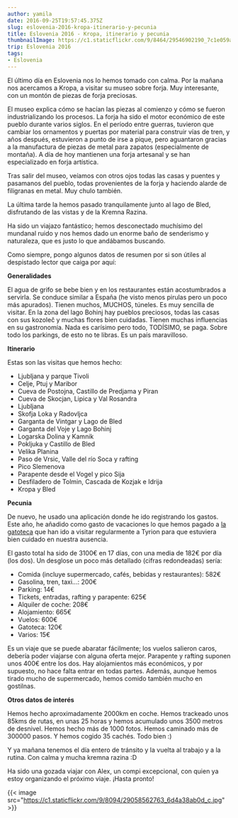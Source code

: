 ```yaml
---
author: yamila
date: 2016-09-25T19:57:45.375Z
slug: eslovenia-2016-kropa-itinerario-y-pecunia
title: Eslovenia 2016 - Kropa, itinerario y pecunia
thumbnailImage: https://c1.staticflickr.com/9/8464/29546902190_7c1e059a01_c.jpg
trip: Eslovenia 2016
tags:
- Eslovenia
---
```


El último día en Eslovenia nos lo hemos tomado con calma. Por la mañana nos acercamos a Kropa, a visitar su museo sobre forja. Muy interesante, con un montón de piezas de forja preciosas.

El museo explica cómo se hacían las piezas al comienzo y cómo se fueron industrializando los procesos. La forja ha sido el motor económico de este pueblo durante varios siglos. En el período entre guerras, tuvieron que cambiar los ornamentos y puertas por material para construir vías de tren, y años después, estuvieron a punto de irse a pique, pero aguantaron gracias a la manufactura de piezas de metal para zapatos (especialmente de montaña). A día de hoy mantienen una forja artesanal y se han especializado en forja artística.

Tras salir del museo, veíamos con otros ojos todas las casas y puentes y pasamanos del pueblo, todas provenientes de la forja y haciendo alarde de filigranas en metal. Muy chulo también.

La última tarde la hemos pasado tranquilamente junto al lago de Bled, disfrutando de las vistas y de la Kremna Razina.

Ha sido un viajazo fantástico; hemos desconectado muchísimo del mundanal ruido y nos hemos dado un enorme baño de senderismo y naturaleza, que es justo lo que andábamos buscando.

Como siempre, pongo algunos datos de resumen por si son útiles al despistado lector que caiga por aquí:

<strong>Generalidades</strong>

El agua de grifo se bebe bien y en los restaurantes están acostumbrados a servirla. Se conduce similar a España (he visto menos pirulas pero un poco más apurados). Tienen muchos, MUCHOS, túneles. Es muy sencilla de visitar. En la zona del lago Bohinj hay pueblos preciosos, todas las casas con sus kozoleč y muchas flores bien cuidadas. Tienen muchas influencias en su gastronomía. Nada es carísimo pero todo, TODÍSIMO, se paga. Sobre todo los parkings, de esto no te libras. Es un país maravilloso.

<strong>Itinerario</strong>

Estas son las visitas que hemos hecho:

<ul>
<li>Ljubljana y parque Tivoli</li>
<li>Celje, Ptuj y Maribor</li>
<li>Cueva de Postojna, Castillo de Predjama y Piran</li>
<li>Cueva de Skocjan, Lipica y Val Rosandra</li>
<li>Ljubljana</li>
<li>Skofja Loka y Radovljca</li>
<li>Garganta de Vintgar y Lago de Bled</li>
<li>Garganta del Voje y Lago Bohinj</li>
<li>Logarska Dolina y Kamnik</li>
<li>Pokljuka y Castillo de Bled</li>
<li>Velika Planina</li>
<li>Paso de Vrsic, Valle del río Soca y rafting</li>
<li>Pico Slemenova</li>
<li>Parapente desde el Vogel y pico Sija</li>
<li>Desfiladero de Tolmin, Cascada de Kozjak e Idrija</li>
<li>Kropa y Bled</li>
</ul>

<strong>Pecunia</strong>

De nuevo, he usado una aplicación donde he ido registrando los gastos. Este año, he añadido como gasto de vacaciones lo que hemos pagado a <a href="http://lagatoteca.es" target="_new"> la gatoteca</a> que han ido a visitar regularmente a Tyrion para que estuviera bien cuidado en nuestra ausencia.

El gasto total ha sido de 3100€ en 17 días, con una media de 182€ por día (los dos). Un desglose un poco más detallado (cifras redondeadas) sería:

- Comida (incluye supermercado, cafés, bebidas y restaurantes): 582€
- Gasolina, tren, taxi...: 200€
- Parking: 14€
- Tickets, entradas, rafting y parapente: 625€
- Alquiler de coche: 208€
- Alojamiento: 665€
- Vuelos: 600€
- Gatoteca: 120€
- Varios: 15€

Es un viaje que se puede abaratar fácilmente; los vuelos salieron caros, debería poder viajarse con alguna oferta mejor. Parapente y rafting suponen unos 400€ entre los dos. Hay alojamientos más económicos, y por supuesto, no hace falta entrar en todas partes. Además, aunque hemos tirado mucho de supermercado, hemos comido también mucho en gostilnas.

<strong>Otros datos de interés</strong>

Hemos hecho aproximadamente 2000km en coche. Hemos trackeado unos 85kms de rutas, en unas 25 horas y hemos acumulado unos 3500 metros de desnivel. Hemos hecho más de 1000 fotos. Hemos caminado más de 300000 pasos. Y hemos cogido 35 cachés. Todo bien :)

Y ya mañana tenemos el día entero de tránsito y la vuelta al trabajo y a la rutina. Con calma y mucha kremna razina :D

Ha sido una gozada viajar con Alex, un compi excepcional, con quien ya estoy organizando el próximo viaje. ¡Hasta pronto!

{{< image src="https://c1.staticflickr.com/9/8094/29058562763_6d4a38ab0d_c.jpg" >}}
